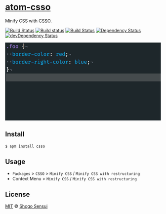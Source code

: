 # [atom-csso](https://atom.io/packages/csso)

Minify CSS with [CSSO](http://github.com/css/csso).

[![Build Status](https://travis-ci.org/1000ch/atom-csso.svg?branch=master)](https://travis-ci.org/1000ch/atom-csso)
[![Build status](https://ci.appveyor.com/api/projects/status/7umbjetiej6267ms?svg=true)](https://ci.appveyor.com/project/1000ch/atom-csso)
[![Build Status](https://circleci.com/gh/1000ch/atom-csso/tree/master.svg?style=shield&circle-token=948bf903ddab915de586ad0afe69cee03dcf3ca1)](https://circleci.com/gh/1000ch/atom-csso)
[![Dependency Status](https://david-dm.org/1000ch/atom-csso.svg)](https://david-dm.org/1000ch/atom-csso)
[![devDependency Status](https://david-dm.org/1000ch/atom-csso/dev-status.svg)](https://david-dm.org/1000ch/atom-csso?type=dev)

![demo](demo.gif)

## Install

```bash
$ apm install csso
```

## Usage

- `Packages` > `CSSO` > `Minify CSS` / `Minify CSS with restructuring`
- Context Menu > `Minify CSS` / `Minify CSS with restructuring`

## License

[MIT](https://1000ch.mit-license.org) © [Shogo Sensui](https://github.com/1000ch)
